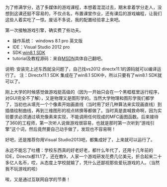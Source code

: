 为了修满学分，选了多媒体的游戏课程，本想着混混过去，期末拿着学分走人，没想到这课还挺不容易的，不仅点名，布置课堂作业，还有课后的游戏编程，让我们这些人着实吃了一惊。废话不多说，我的配置经验拿上来吧。

第一次接触游戏引擎，确实费了些功夫。

- 操作系统： windows 8.1 pro 英文版
- IDE：Visual Studio 2012 pro 
- SDK:[win8.1 SDK](http://www.microsoft.com/click/services/Redirect2.ashx?CR_EAC=300135395)
- tutorial及教程源码：来自[MSDN](http://msdn.microsoft.com)具体自己翻吧。

说明:
安装完上述东西就没问题了，自己找vs2012 directx11.1的源码就可以编译运行了。
注：Directx11.1 SDK 集成在了win8.1 SDK中，所以只要有了win8.1 SDK就可以了。


刚上大学的时候感觉做游戏挺高级的（因为一开始只会在一个黑框框里运行程序，对GUI完全不了解），又是物理又是图形学的。当然大学物理和图形学我们都学了，当初也从填充一个个像素开始画直线（当时用了好几种算法来实现画直线）到插值绘制曲线，再到三维图形的视点转换等都做了。当时真是直喊救命啊，因为实验要求必须通过填充像素来实现，不能调用任何现成的MFC画图函数。后来接待了360的工程师，第一次听人说做游戏很容易，也就是那时第一次听到“游戏引擎”这个词，然后竟然要自己动手做了，发现也不容易啊！

好吧，还是推荐你用Visual Studio2013吧，都集成好了，上来就可以运行了。

永远不能忘了吐槽：学校东西真的好老好老，都什么年代了，还用十几年前的IDE，Directx都11.1了，还在教9，人家一个游戏研发花费几亿美元，折合起来二十多亿人名币，哎，从态度上学校就输了，凭什么还鄙视那些爱玩游戏的人。（当然我不玩游戏的啦）

唉，又是通过互联网自学的节奏！